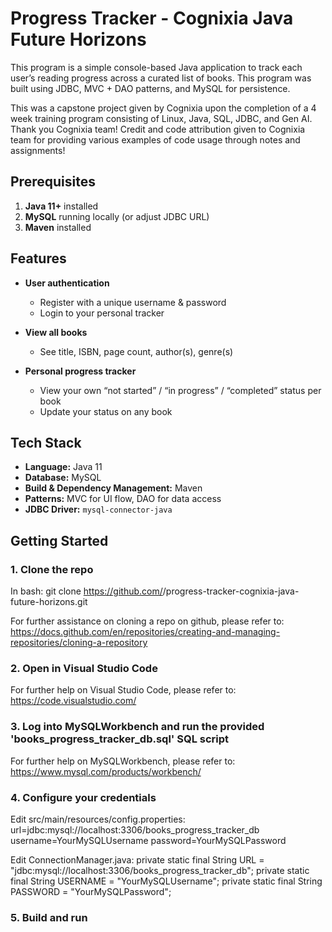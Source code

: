 # Progress Tracker - Cognixia Java Future Horizons

This program is a simple console-based Java application to track each user’s reading progress across a curated list of books. This program was built using JDBC, MVC + DAO patterns, and MySQL for persistence.

This was a capstone project given by Cognixia upon the completion of a 4 week training program consisting of Linux, Java, SQL, JDBC, and Gen AI. Thank you Cognixia team!
Credit and code attribution given to Cognixia team for providing various examples of code usage through notes and assignments!



## Prerequisites

1. **Java 11+** installed  
2. **MySQL** running locally (or adjust JDBC URL)  
3. **Maven** installed  



## Features

- **User authentication**  
  - Register with a unique username & password  
  - Login to your personal tracker  

- **View all books**  
  - See title, ISBN, page count, author(s), genre(s)  

- **Personal progress tracker**  
  - View your own “not started” / “in progress” / “completed” status per book  
  - Update your status on any book
 


## Tech Stack

- **Language:** Java 11  
- **Database:** MySQL
- **Build & Dependency Management:** Maven  
- **Patterns:** MVC for UI flow, DAO for data access  
- **JDBC Driver:** `mysql-connector-java`  



## Getting Started

### 1. Clone the repo

In bash:
git clone https://github.com/<your-username>/progress-tracker-cognixia-java-future-horizons.git

For further assistance on cloning a repo on github, please refer to: https://docs.github.com/en/repositories/creating-and-managing-repositories/cloning-a-repository

### 2. Open in Visual Studio Code

For further help on Visual Studio Code, please refer to: https://code.visualstudio.com/

### 3. Log into MySQLWorkbench and run the provided 'books_progress_tracker_db.sql' SQL script

For further help on MySQLWorkbench, please refer to: https://www.mysql.com/products/workbench/

### 4. Configure your credentials

Edit src/main/resources/config.properties:
url=jdbc:mysql://localhost:3306/books_progress_tracker_db
username=YourMySQLUsername
password=YourMySQLPassword

Edit ConnectionManager.java:
private static final String URL = "jdbc:mysql://localhost:3306/books_progress_tracker_db";
private static final String USERNAME = "YourMySQLUsername";
private static final String PASSWORD = "YourMySQLPassword";

### 5. Build and run
